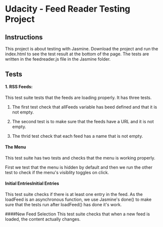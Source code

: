 # Udacity - Feed Reader Testing Project

## Instructions
This project is about testing with Jasmine. Download the project and run the index.html to see the test result at the bottom of the page. The tests are written in the feedreader.js file in the Jasmine folder.

## Tests
#### 1. RSS Feeds:
This test suite tests that the feeds are loading properly. It has three tests.

1. The first test check that allFeeds variable has beed defined and that it is not empty.

2. The second test is to make sure that the feeds have a URL and it is not empty.

3. The thrid test check that each feed has a name that is not empty.


#### The Menu
This test suite has two tests and checks that the menu is working properly.

First we test that the menu is hidden by default and then we run the other test to check if the menu's visiblity toggles on click.

#### Initial EntriesInitial Entries
This test suite checks if there is at least one entry in the feed. As the loadFeed is an asynchronous function, we use Jasmine's done() to make sure that the tests run after loadFeed() has done it's work.

####New Feed Selection
This test suite checks that when a new feed is loaded, the content actually changes.